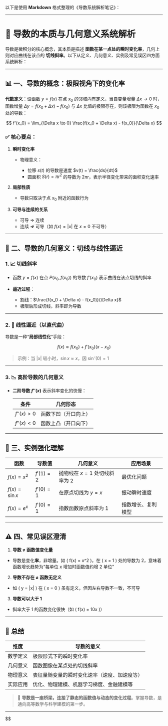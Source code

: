 以下是使用 **Markdown** 格式整理的《导数系统解析笔记》：

---

# 📘 导数的本质与几何意义系统解析

导数是微积分的核心概念，其本质是描述 **函数在某一点处的瞬时变化率**，几何上则对应曲线在该点的 **切线斜率**。以下从定义、几何意义、实例及常见误区四方面系统解析：

---

## 📊 一、导数的概念：极限视角下的变化率

**代数定义**：设函数 $y = f(x)$ 在点 $x_0$ 的邻域内有定义，当自变量增量 $\Delta x \to 0$ 时，函数增量 $\Delta y = f(x_0 + \Delta x) - f(x_0)$ 与 $\Delta x$ 比值的极限存在，则该极限为函数在 $x_0$ 处的导数：

$$
f'(x_0) = \lim_{\Delta x \to 0} \frac{f(x_0 + \Delta x) - f(x_0)}{\Delta x}
$$

### ✅ 核心要点：

1. **瞬时变化率**

   * 物理意义：

     * 位移 $s(t)$ 的导数是速度 $v(t) = \frac{ds}{dt}$
     * 圆面积 $S(r) = \pi r^2$ 的导数为 $2\pi r$，表示半径变化带来的面积变化速率

2. **局部性质**

   * 导数只取决于点 $x_0$ 附近的函数行为

3. **可导与连续的关系**

   * 可导 ⇒ 连续
   * 连续 ⇏ 可导（如 $f(x) = |x|$ 在 $x=0$ 不可导）

---

## 📐 二、导数的几何意义：切线与线性逼近

### 1. 📈 切线斜率

* 函数 $y = f(x)$ 在点 $P(x_0, f(x_0))$ 的导数 $f'(x_0)$ 表示曲线在该点切线的斜率

* **逼近过程**：

  * 割线：$\frac{f(x_0 + \Delta x) - f(x_0)}{\Delta x}$
  * 极限后形成切线，斜率即为导数

---

### 2. 🧮 线性逼近（以直代曲）

导数是一种“**局部线性化**”手段：

$$
f(x) \approx f(x_0) + f'(x_0)(x - x_0)
$$

> 示例：当 $|x|$ 较小时，$\sin x \approx x$，因 $\sin'(0) = 1$

---

### 3. 📉 高阶导数的几何意义

* **二阶导数 $f''(x)$** 表示斜率变化的快慢：

  | 条件           | 几何形态       |
  | ------------ | ---------- |
  | $f''(x) > 0$ | 函数下凹（开口向上） |
  | $f''(x) < 0$ | 函数上凸（开口向下） |

---

## 🌟 三、实例强化理解

| 函数                   | 导数值                          | 几何意义                  | 应用场景      |
| -------------------- | ---------------------------- | --------------------- | --------- |
| $f(x) = x^2$         | $f'(1) = 2$                  | 抛物线在 $x = 1$ 处切线斜率为 2 | 最优化问题     |
| $f(x) = \sin x$      | $f'(0) = 1$                  | 在原点切线为 $y = x$        | 振动瞬时速度    |
| $f(x) = e^x$         | $f'(0) = 1$                  | 指数函数原点斜率为 1           | 指数增长、复利模型 |
---

## ⚠️ 四、常见误区澄清  

1. **导数 ≠ 函数值变化量**
 - 导数是变化**率**，非增量。如 \( f(x) = x^2 \)，在 \( x = 1 \) 处的导数为 2，意味着函数增长趋势为“每单位 x 增加时函数值约增 2 单位”

2. **导数不存在 ≠ 函数无定义**
 - 如 \( y = |x| \) 在 \( x = 0 \) 虽有定义，但因左右导数不一致，不可导

3. **导数可以大于 1**
 - 斜率大于 1 的函数变化很快（如 \( f(x) = 10x \)）

---

## 💎 总结  

| 维度        | 导数的意义                                   |
|-------------|----------------------------------------------|
| 数学定义    | 极限形式下的瞬时变化率                        |
| 几何意义    | 函数图像在某点处的切线斜率                    |
| 物理意义    | 表征量随变量的瞬时变化速率（速度、加速度等）   |
| 实际应用    | 优化、物理建模、机器学习梯度、金融建模等       |

> 🧠 **导数是一座桥梁，连接了静态的函数值与动态的变化过程**。掌握导数，是通向高等数学与科学建模的第一步。

---
$$
